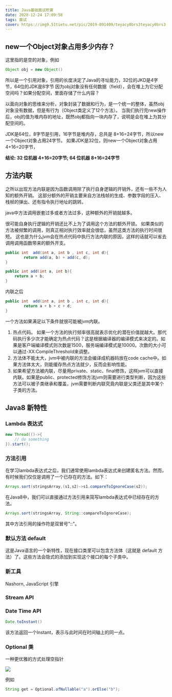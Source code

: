 ```yaml
---
title: Java基础面试积累
date: 2020-12-24 17:09:58
tags: 面试
cover: https://img9.51tietu.net/pic/2019-091409/teyacy0brs3teyacy0brs3.jpg
---
```


## new一个Object对象占用多少内存？
这里指的是空的对象，例如 
```java
Object obj = new Object()
```
所以是一个引用对象，引用的长度决定了Java的寻址能力，32位的JKD是4字节，64位的JDK是8字节
因为obj对象没有任何数据（field），会在堆上为它分配空间吗？如果分配空间，里面存储了什么内容？

以面向对象的思维来分析，对象封装了数据和行为，是一个统一的整体，虽然obj对象没有数据，但是有行为（Object类定义了12个方法）。
当我们执行完new操作后，obj的值为堆内存的地址，既然obj都指向一块内存了，说明是会在堆上为其分配空间的。

JDK是64位，8字节是引用，16字节是堆内存，总共是 8+16=24字节，所以new一个Object对象占用24字节。
如果JDK是32位，则new一个Object对象占用4+16=20字节，

**结论: 32 位机器 4+16=20字节; 64 位机器 8+16=24字节**


## 方法内联

之所以出现方法内联是因为函数调用除了执行自身逻辑的开销外，还有一些不为人知的额外开销。
这部分额外的开销主要来自方法栈帧的生成、参数字段的压入、栈帧的弹出、还有指令执行地址的跳转。

java中方法调用嵌套过多或者方法过多，这种额外的开销就越多。

很可能自身执行逻辑的开销还比不上为了调用这个方法的额外开锁。
如果类似的方法被频繁的调用，则真正相对执行效率就会很低，虽然这类方法的执行时间很短。
这也是为什么jvm会在热点代码中执行方法内联的原因，这样的话就可以省去调用调用函数带来的额外开支。

```java
public int  add(int a, int b , int c, int d){
        return add(a, b) + add(c, d);
}

public int add(int a, int b){
    return a + b;
}
```

内联之后

```java
public int  add(int a, int b , int c, int d){
        return a + b + c + d;
}
```

一个方法如果满足以下条件就很可能被jvm内联。
1. 热点代码。 如果一个方法的执行频率很高就表示优化的潜在价值就越大。那代码执行多少次才能确定为热点代码？这是根据编译器的编译模式来决定的。如果是客户端编译模式则次数是1500，服务端编译模式是10000。次数的大小可以通过-XX:CompileThreshold来调整。
2. 方法体不能太大，jvm中被内联的方法会编译成机器码放在code cache中。如果方法体太大，则能缓存热点方法就少，反而会影响性能。
3. 如果希望方法被内联，尽量用private、static、final修饰，这样jvm可以直接内联。如果是public、protected修饰方法jvm则需要进行类型判断，因为这些方法可以被子类继承和覆盖，jvm需要判断内联究竟内联是父类还是其中某个子类的方法。


## Java8 新特性

### Lambda 表达式

```java
new Thread(()->{
    // do something
}).start();
```

### 方法引用
在学习lambda表达式之后，我们通常使用lambda表达式来创建匿名方法。然而，有时候我们仅仅是调用了一个已存在的方法。如下：
```java
Arrays.sort(stringsArray,(s1,s2)->s1.compareToIgnoreCase(s2));
```
在Java8中，我们可以直接通过方法引用来简写lambda表达式中已经存在的方法。
```java
Arrays.sort(stringsArray, String::compareToIgnoreCase);
```
其中方法引用的操作符是双冒号"::"。

### 默认方法 default

这是Java语言的一个新特性，现在接口类里可以包含方法体（这就是 default 方法）了。这些方法会隐式的添加到实现这个接口的每个子类中。

### 新工具
Nashorn, JavaScript 引擎 

### Stream API
### Date Time API
```java
Date.toInstant()
```
该方法返回一个Instant，表示与此时间在时间​​轴上的同一点。

### Optional 类
一种更优雅的方式处理空指针

![](1.png)

例如

```java
String get = Optional.ofNullable("a").orElse("b");
```
